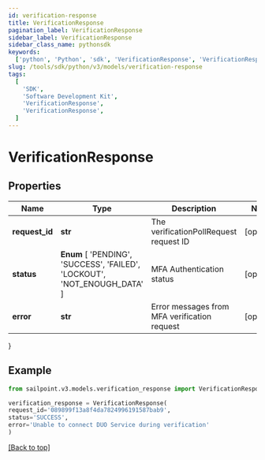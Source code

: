 ```yaml
---
id: verification-response
title: VerificationResponse
pagination_label: VerificationResponse
sidebar_label: VerificationResponse
sidebar_class_name: pythonsdk
keywords:
  ['python', 'Python', 'sdk', 'VerificationResponse', 'VerificationResponse']
slug: /tools/sdk/python/v3/models/verification-response
tags:
  [
    'SDK',
    'Software Development Kit',
    'VerificationResponse',
    'VerificationResponse',
  ]
---
```


# VerificationResponse

## Properties

| Name | Type | Description | Notes |
| --- | --- | --- | --- |
| **request_id** | **str** | The verificationPollRequest request ID | [optional] |
| **status** | **Enum** [ 'PENDING', 'SUCCESS', 'FAILED', 'LOCKOUT', 'NOT_ENOUGH_DATA' ] | MFA Authentication status | [optional] |
| **error** | **str** | Error messages from MFA verification request | [optional] |

}

## Example

```python
from sailpoint.v3.models.verification_response import VerificationResponse

verification_response = VerificationResponse(
request_id='089899f13a8f4da7824996191587bab9',
status='SUCCESS',
error='Unable to connect DUO Service during verification'
)

```

[[Back to top]](#)
